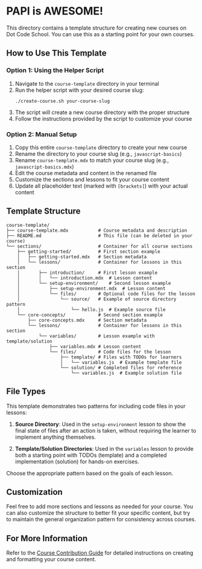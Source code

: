 # PAPI is AWESOME!

This directory contains a template structure for creating new courses on Dot Code School. You can use this as a starting point for your own courses.

## How to Use This Template

### Option 1: Using the Helper Script

1. Navigate to the `course-template` directory in your terminal
2. Run the helper script with your desired course slug:
   ```
   ./create-course.sh your-course-slug
   ```
3. The script will create a new course directory with the proper structure
4. Follow the instructions provided by the script to customize your course

### Option 2: Manual Setup

1. Copy this entire `course-template` directory to create your new course
2. Rename the directory to your course slug (e.g., `javascript-basics`)
3. Rename `course-template.mdx` to match your course slug (e.g., `javascript-basics.mdx`)
4. Edit the course metadata and content in the renamed file
5. Customize the sections and lessons to fit your course content
6. Update all placeholder text (marked with `[brackets]`) with your actual content

## Template Structure

```
course-template/
├── course-template.mdx           # Course metadata and description
├── README.md                     # This file (can be deleted in your course)
└── sections/                     # Container for all course sections
    ├── getting-started/          # First section example
    │   ├── getting-started.mdx   # Section metadata
    │   └── lessons/              # Container for lessons in this section
    │       ├── introduction/     # First lesson example
    │       │   └── introduction.mdx  # Lesson content
    │       └── setup-environment/    # Second lesson example
    │           ├── setup-environment.mdx  # Lesson content
    │           └── files/        # Optional code files for the lesson
    │               └── source/   # Example of source directory pattern
    │                   └── hello.js  # Example source file
    └── core-concepts/            # Second section example
        ├── core-concepts.mdx     # Section metadata
        └── lessons/              # Container for lessons in this section
            └── variables/        # Lesson example with template/solution
                ├── variables.mdx # Lesson content
                └── files/        # Code files for the lesson
                    ├── template/ # Files with TODOs for learners
                    │   └── variables.js  # Example template file
                    └── solution/ # Completed files for reference
                        └── variables.js  # Example solution file
```

## File Types

This template demonstrates two patterns for including code files in your lessons:

1. **Source Directory**: Used in the `setup-environment` lesson to show the final state of files after an action is taken, without requiring the learner to implement anything themselves.

2. **Template/Solution Directories**: Used in the `variables` lesson to provide both a starting point with TODOs (template) and a completed implementation (solution) for hands-on exercises.

Choose the appropriate pattern based on the goals of each lesson.

## Customization

Feel free to add more sections and lessons as needed for your course. You can also customize the structure to better fit your specific content, but try to maintain the general organization pattern for consistency across courses.

## For More Information

Refer to the [Course Contribution Guide](../../articles/course-contribution-guide) for detailed instructions on creating and formatting your course content.
